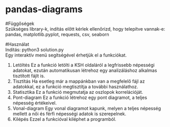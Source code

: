 # pandas-diagrams

#Függőségek  
Szükséges library-k, indítás előtt kérlek ellenőrizd, hogy telepítve vannak-e:  
pandas, matplotlib.pyplot, requests, csv, seaborn

#Használat  
Indítás: python3 solution.py  
Egy interaktív menü segítségével érhetjük el a funkciókat.
1. Letöltés
   Ez a funkció letölti a KSH oldaláról a legfrissebb népességi adatokat, ezután automatikusan létrehoz egy analizáláshoz alkalmas tisztított fájlt is.
2. Tisztítás
   Ha esetleg már a mappánkban van a megfelelő fájl az adatokkal, ez a funkció megtisztítja a további használathoz.
3. Statisztika
   Ez a funkció megmutatja az oszlopok korrelációját.
4. Pont-diagram
   Ez a funkció létrehoz egy pont diagramot, a teljes népesség értékeivel.
5. Vonal-diagram
   Egy vonal diagramot kapunk, melyen a teljes népesség mellett a női és férfi népességi adatok is szerepelnek.
6. Kilépés
   Ezzel a funkcióval kiléphet a programból.
